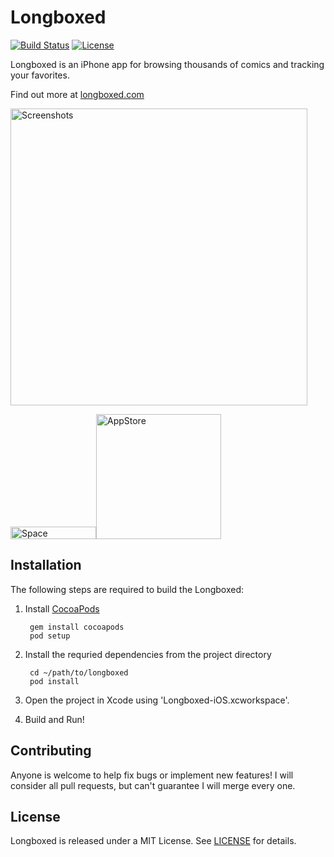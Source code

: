 Longboxed
===============

[![Build Status](https://travis-ci.org/jayhickey/Longboxed-iOS.svg?branch=develop)](https://travis-ci.org/jayhickey/Longboxed-iOS)
[![License](http://img.shields.io/:license-mit-blue.svg)](http://doge.mit-license.org)

Longboxed is an iPhone app for browsing thousands of comics and tracking your favorites. 

Find out more at [longboxed.com](http://longboxed.com)

<img src="https://cloud.githubusercontent.com/assets/1676460/7080454/72f6434c-df00-11e4-88a5-6259e82eb90b.png" width="475" alt="Screenshots"/>

<img src="https://cloud.githubusercontent.com/assets/1676460/7080455/7557093c-df00-11e4-9abf-dff71b11c665.png" width="137" height="20" alt="Space"/>[<img src="https://cloud.githubusercontent.com/assets/1676460/7080456/7696292c-df00-11e4-87ad-9cad78ff6509.png" width="200" alt="AppStore"/>](https://itunes.apple.com/us/app/longboxed-comic-tracker/id965045339?ls=1&mt=8)


Installation
------------

The following steps are required to build the Longboxed:

1. Install [CocoaPods](http://cocoapods.org)

        gem install cocoapods
        pod setup

2. Install the requried dependencies from the project directory
        
        cd ~/path/to/longboxed
        pod install

3. Open the project in Xcode using 'Longboxed-iOS.xcworkspace'.

4. Build and Run!

Contributing
------------

Anyone is welcome to help fix bugs or implement new features! I will consider all pull requests, but can't guarantee I will merge every one.

License
-------

Longboxed is released under a MIT License. See [LICENSE](https://github.com/jayhickey/Longboxed-iOS/blob/develop/LICENSE) for details.
